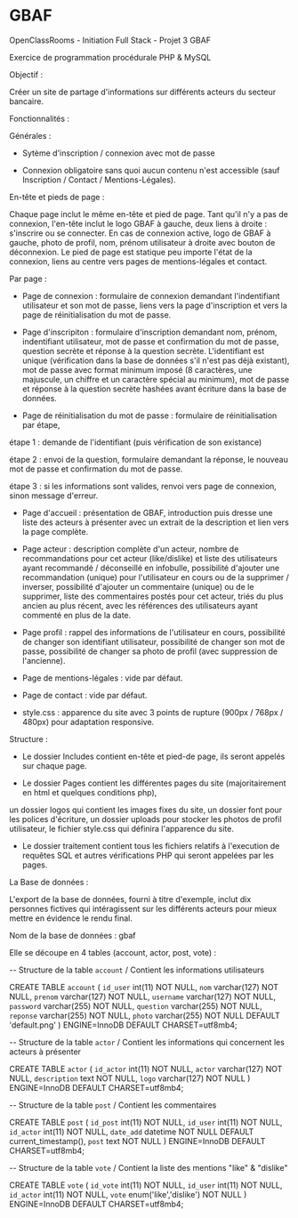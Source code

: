 # GBAF
OpenClassRooms - Initiation Full Stack - Projet 3 GBAF

Exercice de programmation procédurale PHP & MySQL

Objectif :

Créer un site de partage d'informations sur différents acteurs du secteur bancaire.


Fonctionnalités :


Générales :

- Sytème d'inscription / connexion avec mot de passe

- Connexion obligatoire sans quoi aucun contenu n'est accessible (sauf Inscription / Contact / Mentions-Légales).


En-tête et pieds de page :

Chaque page inclut le même en-tête et pied de page.
Tant qu'il n'y a pas de connexion, l'en-tête inclut le logo GBAF à gauche, deux liens à droite : s'inscrire ou se connecter.
En cas de connexion active, logo de GBAF à gauche, photo de profil, nom, prénom utilisateur à droite avec bouton de déconnexion.
Le pied de page est statique peu importe l'état de la connexion, liens au centre vers pages de mentions-légales et contact.


Par page :

- Page de connexion : formulaire de connexion demandant l'indentifiant utilisateur et son mot de passe,
			liens vers la page d'inscription et vers la page de réinitialisation du mot de passe.

- Page d'inscripiton : formulaire d'inscription demandant nom, prénom, indentifiant utilisateur, mot de passe et confirmation du mot de passe, question secrète et réponse à la question secrète.
			L'identifiant est unique (vérification dans la base de données s'il n'est pas déjà existant),
			mot de passe avec format minimum imposé (8 caractères, une majuscule, un chiffre et un caractère spécial au minimum),
			mot de passe et réponse à la question secrète hashées avant écriture dans la base de données.

- Page de réinitialisation du mot de passe : formulaire de réinitialisation par étape,

étape 1 : demande de l'identifiant (puis vérification de son existance)

étape 2 : envoi de la question, formulaire demandant la réponse, le nouveau mot de passe et confirmation du mot de passe.

étape 3 : si les informations sont valides, renvoi vers page de connexion, sinon message d'erreur.


- Page d'accueil : présentation de GBAF, introduction puis dresse une liste des acteurs à présenter avec un extrait de la description et lien vers la page complète.

- Page acteur : description complète d'un acteur, 
		nombre de recommandations pour cet acteur (like/dislike) et liste des utilisateurs ayant recommandé / déconseillé en infobulle, 
		possibilité d'ajouter une recommandation (unique) pour l'utilisateur en cours ou de la supprimer / inverser,
		possibilité d'ajouter un commentaire (unique) ou de le supprimer,
		liste des commentaires postés pour cet acteur, triés du plus ancien au plus récent, avec les références des utilisateurs ayant commenté en plus de la date.

- Page profil : rappel des informations de l'utilisateur en cours,
		possibilité de changer son identifiant utilisateur,
		possibilité de changer son mot de passe,
		possibilité de changer sa photo de profil (avec suppression de l'ancienne).

- Page de mentions-légales : vide par défaut.

- Page de contact : vide par défaut.

- style.css : apparence du site avec 3 points de rupture (900px / 768px / 480px) pour adaptation responsive.

Structure :

- Le dossier Includes contient en-tête et pied-de page, ils seront appelés sur chaque page.

- Le dossier Pages contient les différentes pages du site (majoritairement en html et quelques conditions php),

un dossier logos qui contient les images fixes du site,
un dossier font pour les polices d'écriture,
un dossier uploads pour stocker les photos de profil utilisateur,
le fichier style.css qui définira l'apparence du site.

- Le dossier traitement contient tous les fichiers relatifs à l'execution de requêtes SQL et autres vérifications PHP qui seront appelées par les pages.


La Base de données :

L'export de la base de données, fourni à titre d'exemple, inclut dix personnes fictives qui intéragissent sur les différents acteurs pour mieux mettre en évidence le rendu final.

Nom de la base de données : gbaf

Elle se découpe en 4 tables (account, actor, post, vote) :

-- Structure de la table `account` / Contient les informations utilisateurs

CREATE TABLE `account` (
  `id_user` int(11) NOT NULL,
  `nom` varchar(127) NOT NULL,
  `prenom` varchar(127) NOT NULL,
  `username` varchar(127) NOT NULL,
  `password` varchar(255) NOT NULL,
  `question` varchar(255) NOT NULL,
  `reponse` varchar(255) NOT NULL,
  `photo` varchar(255) NOT NULL DEFAULT 'default.png'
) ENGINE=InnoDB DEFAULT CHARSET=utf8mb4;


-- Structure de la table `actor` / Contient les informations qui concernent les acteurs à présenter

CREATE TABLE `actor` (
  `id_actor` int(11) NOT NULL,
  `actor` varchar(127) NOT NULL,
  `description` text NOT NULL,
  `logo` varchar(127) NOT NULL
) ENGINE=InnoDB DEFAULT CHARSET=utf8mb4;


-- Structure de la table `post` / Contient les commentaires

CREATE TABLE `post` (
  `id_post` int(11) NOT NULL,
  `id_user` int(11) NOT NULL,
  `id_actor` int(11) NOT NULL,
  `date_add` datetime NOT NULL DEFAULT current_timestamp(),
  `post` text NOT NULL
) ENGINE=InnoDB DEFAULT CHARSET=utf8mb4;


-- Structure de la table `vote` / Contient la liste des mentions "like" & "dislike"

CREATE TABLE `vote` (
  `id_vote` int(11) NOT NULL,
  `id_user` int(11) NOT NULL,
  `id_actor` int(11) NOT NULL,
  `vote` enum('like','dislike') NOT NULL
) ENGINE=InnoDB DEFAULT CHARSET=utf8mb4;